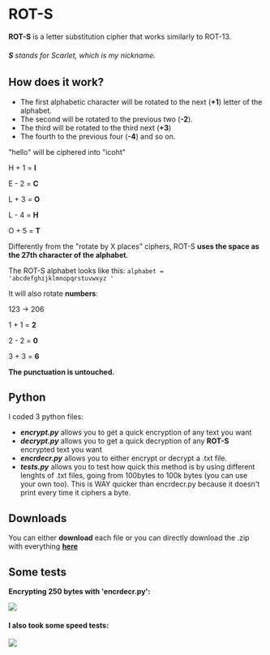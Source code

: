 # ROT-S
**ROT-S** is a letter substitution cipher that works similarly to ROT-13.
###### **S** stands for Scarlet, which is my nickname.

## How does it work?
- The first alphabetic character will be rotated to the next (**+1**) letter of the alphabet. 
- The second will be rotated to the previous two (**-2**).
- The third will be rotated to the third next (**+3**)
- The fourth to the previous four (**-4**) and so on.

"hello" will be ciphered into "icoht"

H + 1 = **I**

E - 2 = **C**

L + 3 = **O**

L - 4 = **H**

O + 5 = **T**

Differently from the "rotate by X places" ciphers, ROT-S **uses the space as the 27th character of the alphabet**.

The ROT-S alphabet looks like this: 
`alphabet = 'abcdefghijklmnopqrstuvwxyz '`

It will also rotate **numbers**:

123 -> 206

1 + 1 = **2**

2 - 2 = **0**

3 + 3 = **6**

**The punctuation is untouched.**

## Python

I coded 3 python files:
- ***encrypt.py*** allows you to get a quick encryption of any text you want
- ***decrypt.py*** allows you to get a quick decryption of any **ROT-S** encrypted text you want
- ***encrdecr.py*** allows you to either encrypt or decrypt a .txt file.
- ***tests.py*** allows you to test how quick this method is by using different lenghts of .txt files, going from 100bytes to 100k bytes (you can use your own too). This is WAY quicker than encrdecr.py because it doesn't print every time it ciphers a byte.

## Downloads

You can either **download** each file or you can directly download the .zip with everything [**here**](https://github.com/alessio-ds/ROT-S/releases "here")

## Some tests

**Encrypting 250 bytes with 'encrdecr.py':**

![](https://i.imgur.com/6IxaNN2.png)

#### I also took some speed tests:

![](https://i.imgur.com/wkCxeh0.png)
